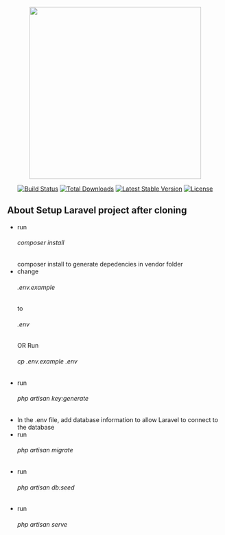 <p align="center"><a href="https://laravel.com" target="_blank"><img src="https://raw.githubusercontent.com/laravel/art/master/logo-lockup/5%20SVG/2%20CMYK/1%20Full%20Color/laravel-logolockup-cmyk-red.svg" width="400"></a></p>

<p align="center">
<a href="https://travis-ci.org/laravel/framework"><img src="https://travis-ci.org/laravel/framework.svg" alt="Build Status"></a>
<a href="https://packagist.org/packages/laravel/framework"><img src="https://poser.pugx.org/laravel/framework/d/total.svg" alt="Total Downloads"></a>
<a href="https://packagist.org/packages/laravel/framework"><img src="https://poser.pugx.org/laravel/framework/v/stable.svg" alt="Latest Stable Version"></a>
<a href="https://packagist.org/packages/laravel/framework"><img src="https://poser.pugx.org/laravel/framework/license.svg" alt="License"></a>
</p>

## About Setup Laravel project after cloning
<ul>
<li>  run <h6> composer install </h6>composer install to generate depedencies in vendor folder
</li>
<li> change <h6>.env.example</h6> to <h6>.env</h6> OR Run <h6> cp .env.example .env </h6>
</li>
<li> run <h6>php artisan key:generate </h6>
</li>
<li> In the .env file, add database information to allow Laravel to connect to the database
</li>
<li> run <h6>php artisan migrate </h6>
</li>
<li> run <h6>php artisan db:seed </h6>
</li>
<li> run <h6>php artisan serve </h6></li>
</ul>